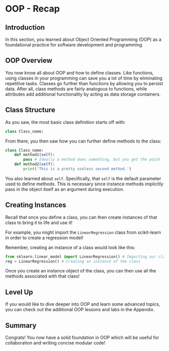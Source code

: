 
# OOP - Recap

## Introduction

In this section, you learned about Object Oriented Programming (OOP) as a foundational practice for software development and programming.


## OOP Overview

You now know all about OOP and how to define classes. Like functions, using classes in your programming can save you a lot of time by eliminating repetitive tasks. Classes go further than functions by allowing you to persist data. After all, class methods are fairly analogous to functions, while attributes add additional functionality by acting as data storage containers.

## Class Structure

As you saw, the most basic class definition starts off with:  

```python
class Class_name:
```

From there, you then saw how you can further define methods to the class:  

```python
class Class_name:
    def method1(self):
        pass # Ideally a method does something, but you get the point
    def method2(self):
        print('This is a pretty useless second method.')
```

You also learned about `self`. Specifically, that `self` is the default parameter used to define methods. This is necessary since instance methods implicitly pass in the object itself as an argument during execution.

## Creating Instances

Recall that once you define a class, you can then create instances of that class to bring it to life and use it!

For example, you might import the `LinearRegression` class from scikit-learn in order to create a regression model!

Remember, creating an instance of a class would look like this:

```python
from sklearn.linear_model import LinearRegression() # Importing our class definition
reg = LinearRegression() # Creating an instance of the class
```

Once you create an instance object of the class, you can then use all the methods associated with that class!

## Level Up

If you would like to dive deeper into OOP and learn some advanced topics, you can check out the additional OOP lessons and labs in the Appendix.

## Summary

Congrats! You now have a solid foundation in OOP which will be useful for collaboration and writing concise modular code!
